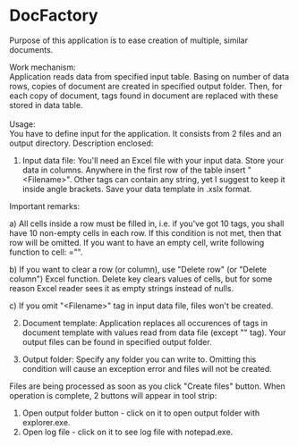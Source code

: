 # DocFactory
Purpose of this application is to ease creation of multiple, similar documents.

Work mechanism:<br/>
Application reads data from specified input table. Basing on number of data rows, copies of document are created in specified output folder.  Then, for each copy of document, tags found in document are replaced with these stored in data table. 
<br/><br/>
Usage:
<br/>
You have to define input for the application. It consists from 2 files and an output directory. Description enclosed:

1. Input data file:
You'll need an Excel file with your input data. Store your data in columns. Anywhere in the first row of the table insert "&lt;Filename&gt;". Other tags can contain any string, yet I suggest to keep it inside angle brackets. Save your data template in .xslx format.

Important remarks:

a) All cells inside a row must be filled in, i.e. if you've got 10 tags, you shall have 10 non-empty cells in each row. If this condition is not met, then that row will be omitted. If you want to have an empty cell, write following function to cell: ="".
    
b) If you want to clear a row (or column), use "Delete row" (or "Delete column") Excel function. Delete key clears values of cells, but for some reason Excel reader sees it as empty strings instead of nulls.
    
c) If you omit "&lt;Filename&gt;" tag in input data file, files won't be created.
    
2. Document template:
Application replaces all occurences of tags in document template with values read from data file (except "<Filename>" tag).
Your output files can be found in specified output folder.
    
3. Output folder:
Specify any folder you can write to. Omitting this condition will cause an exception error and files will not be created.

Files are being processed as soon as you click "Create files" button. When operation is complete, 2 buttons will appear in tool strip:
1. Open output folder button - click on it to open output folder with explorer.exe.
2. Open log file - click on it to see log file with notepad.exe.
